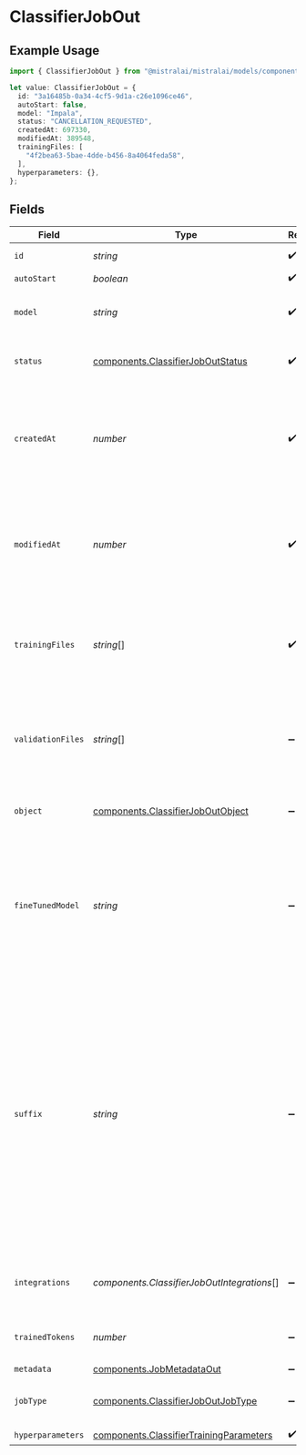 # ClassifierJobOut

## Example Usage

```typescript
import { ClassifierJobOut } from "@mistralai/mistralai/models/components";

let value: ClassifierJobOut = {
  id: "3a16485b-0a34-4cf5-9d1a-c26e1096ce46",
  autoStart: false,
  model: "Impala",
  status: "CANCELLATION_REQUESTED",
  createdAt: 697330,
  modifiedAt: 389548,
  trainingFiles: [
    "4f2bea63-5bae-4dde-b456-8a4064feda58",
  ],
  hyperparameters: {},
};
```

## Fields

| Field                                                                                                                                                                                                                                   | Type                                                                                                                                                                                                                                    | Required                                                                                                                                                                                                                                | Description                                                                                                                                                                                                                             |
| --------------------------------------------------------------------------------------------------------------------------------------------------------------------------------------------------------------------------------------- | --------------------------------------------------------------------------------------------------------------------------------------------------------------------------------------------------------------------------------------- | --------------------------------------------------------------------------------------------------------------------------------------------------------------------------------------------------------------------------------------- | --------------------------------------------------------------------------------------------------------------------------------------------------------------------------------------------------------------------------------------- |
| `id`                                                                                                                                                                                                                                    | *string*                                                                                                                                                                                                                                | :heavy_check_mark:                                                                                                                                                                                                                      | The ID of the job.                                                                                                                                                                                                                      |
| `autoStart`                                                                                                                                                                                                                             | *boolean*                                                                                                                                                                                                                               | :heavy_check_mark:                                                                                                                                                                                                                      | N/A                                                                                                                                                                                                                                     |
| `model`                                                                                                                                                                                                                                 | *string*                                                                                                                                                                                                                                | :heavy_check_mark:                                                                                                                                                                                                                      | The name of the model to fine-tune.                                                                                                                                                                                                     |
| `status`                                                                                                                                                                                                                                | [components.ClassifierJobOutStatus](../../models/components/classifierjoboutstatus.md)                                                                                                                                                  | :heavy_check_mark:                                                                                                                                                                                                                      | The current status of the fine-tuning job.                                                                                                                                                                                              |
| `createdAt`                                                                                                                                                                                                                             | *number*                                                                                                                                                                                                                                | :heavy_check_mark:                                                                                                                                                                                                                      | The UNIX timestamp (in seconds) for when the fine-tuning job was created.                                                                                                                                                               |
| `modifiedAt`                                                                                                                                                                                                                            | *number*                                                                                                                                                                                                                                | :heavy_check_mark:                                                                                                                                                                                                                      | The UNIX timestamp (in seconds) for when the fine-tuning job was last modified.                                                                                                                                                         |
| `trainingFiles`                                                                                                                                                                                                                         | *string*[]                                                                                                                                                                                                                              | :heavy_check_mark:                                                                                                                                                                                                                      | A list containing the IDs of uploaded files that contain training data.                                                                                                                                                                 |
| `validationFiles`                                                                                                                                                                                                                       | *string*[]                                                                                                                                                                                                                              | :heavy_minus_sign:                                                                                                                                                                                                                      | A list containing the IDs of uploaded files that contain validation data.                                                                                                                                                               |
| `object`                                                                                                                                                                                                                                | [components.ClassifierJobOutObject](../../models/components/classifierjoboutobject.md)                                                                                                                                                  | :heavy_minus_sign:                                                                                                                                                                                                                      | The object type of the fine-tuning job.                                                                                                                                                                                                 |
| `fineTunedModel`                                                                                                                                                                                                                        | *string*                                                                                                                                                                                                                                | :heavy_minus_sign:                                                                                                                                                                                                                      | The name of the fine-tuned model that is being created. The value will be `null` if the fine-tuning job is still running.                                                                                                               |
| `suffix`                                                                                                                                                                                                                                | *string*                                                                                                                                                                                                                                | :heavy_minus_sign:                                                                                                                                                                                                                      | Optional text/code that adds more context for the model. When given a `prompt` and a `suffix` the model will fill what is between them. When `suffix` is not provided, the model will simply execute completion starting with `prompt`. |
| `integrations`                                                                                                                                                                                                                          | *components.ClassifierJobOutIntegrations*[]                                                                                                                                                                                             | :heavy_minus_sign:                                                                                                                                                                                                                      | A list of integrations enabled for your fine-tuning job.                                                                                                                                                                                |
| `trainedTokens`                                                                                                                                                                                                                         | *number*                                                                                                                                                                                                                                | :heavy_minus_sign:                                                                                                                                                                                                                      | Total number of tokens trained.                                                                                                                                                                                                         |
| `metadata`                                                                                                                                                                                                                              | [components.JobMetadataOut](../../models/components/jobmetadataout.md)                                                                                                                                                                  | :heavy_minus_sign:                                                                                                                                                                                                                      | N/A                                                                                                                                                                                                                                     |
| `jobType`                                                                                                                                                                                                                               | [components.ClassifierJobOutJobType](../../models/components/classifierjoboutjobtype.md)                                                                                                                                                | :heavy_minus_sign:                                                                                                                                                                                                                      | The type of job (`FT` for fine-tuning).                                                                                                                                                                                                 |
| `hyperparameters`                                                                                                                                                                                                                       | [components.ClassifierTrainingParameters](../../models/components/classifiertrainingparameters.md)                                                                                                                                      | :heavy_check_mark:                                                                                                                                                                                                                      | N/A                                                                                                                                                                                                                                     |